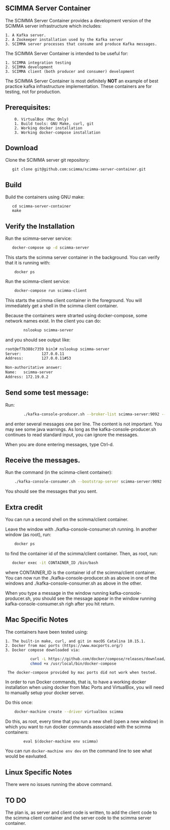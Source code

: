 ## SCIMMA Server Container

The SCIMMA Server Container provides a development version of the SCIMMA server infrastructure which includes:

    1. A Kafka server.
    2. A Zookeeper installation used by the Kafka server
    3. SCIMMA server processes that consume and produce Kafka messages.

The SCIMMA Server Container is intended to be useful for:

    1. SCIMMA integration testing
    2. SCIMMA development 
    3. SCIMMA client (both producer and consumer) development

The SCIMMA Server Container is most definitely **NOT** an example of 
best practice kafka infrastructure implementation. These
containers are for testing, not for production.

## Prerequisites:

        0. VirtualBox (Mac Only)
        1. Build tools: GNU Make, curl, git
        2. Working docker installation
        3. Working docker-compose installation

## Download

Clone the SCIMMA server git repository:

```
   git clone git@github.com:scimma/scimma-server-container.git
```

## Build

Build the containers using GNU make:

```
   cd scimma-server-container
   make
```

## Verify the Installation

Run the scimma-server service:

``` sh
   docker-compose up -d scimma-server
```

This starts the scimma server container in the background. You can verify that it is running
with:

        docker ps
   
Run the scimma-client service:

``` sh
    docker-compose run scimma-client
```

This starts the scimma client container in the foreground. You will immediately get a shell in the scimma
client container.

Because the containers were strarted using docker-compose, some 
network names exist. In the client you can do:

``` sh
        nslookup scimma-server
```

and you should see output like:

``` sh
root@ef7b388c7359 bin]# nslookup scimma-server
Server:         127.0.0.11
Address:        127.0.0.11#53

Non-authoritative answer:
Name:   scimma-server
Address: 172.19.0.2

```

## Send some test message:

Run:

``` sh
        ./kafka-console-producer.sh --broker-list scimma-server:9092 --topic=test
```

and enter several messages one per line. The content is not important. You may see
some java warnings. As long as the kafka-console-producer.sh continues to read
standard input, you can ignore the messages.

When you are done entering messages, type Ctrl-d.

## Receive the messages.

Run the command (in the scimma-client container):

``` sh
    ./kafka-console-consumer.sh --bootstrap-server scimma-server:9092 --topic=test --from-beginning
```
You should see the messages that you sent.

## Extra credit

You can run a second shell on the scimma/client container.

Leave the window with ./kafka-console-consumer.sh running.
In another window (as root), run:

``` sh
    docker ps
```

to find the container id of the scimma/client container. Then, as root, run:

``` sh
   docker exec -it CONTAINER_ID /bin/bash
```

where CONTAINER_ID is the container id of the scimma/client container. You can now run the ./kafka-console-producer.sh 
as above in one of the windows and ./kafka-console-consumer.sh as above in the other.

When you type a message in the window running kafka-console-producer.sh, you should see the message appear
in the window running kafka-console-consumer.sh righ after you hit return.


## Mac Specific Notes

The containers have been tested using:

    1. The built-in make, curl, and git in macOS Catalina 10.15.1.
    2. Docker from mac ports (https://www.macports.org/)
    3. Docker compose downloaded via:

``` sh
           curl -L https://github.com/docker/compose/releases/download/1.25.3/docker-compose-`uname -s`-`uname -m` -o /usr/local/bin/docker-compose
           chmod +x /usr/local/bin/docker-compose
```
     The docker-compose provided by mac ports did not work when tested.

In order to run Docker commands, that is, to have a working docker installation
when using docker from Mac Ports and VirtualBox, you will need to manually setup
your docker server.

Do this once:

```sh
    docker-machine create --driver virtualbox scimma
```

Do this, as root, every time that you run a new shell (open a new window) in which you want to run docker commands associated with the scimma containers:

```
        eval $(docker-machine env scimma)
```

You can run ``docker-machine env dev`` on the command line to see what would be eavluated.

## Linux Specific Notes

There were no issues running the above command.

## TO DO

The plan is, as server and client code is written, to add the client code to the scimma client container and the server code to the scimma server container.
